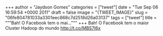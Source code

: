 
+++
author = "Jaydson Gomes"
categories = ["tweet"]
date = "Tue Sep 06 16:59:54 +0000 2011"
draft = false
image = "{TWEET_IMAGE}"
slug = "06fe804781033a3301eec868c7d2518d26a03137"
tags = ["tweet"]
title = """Bah! O Facebook tem o mai..."""
+++
Bah! O Facebook tem o maior Cluster Hadoop do mundo http://t.co/MBS7I6x
